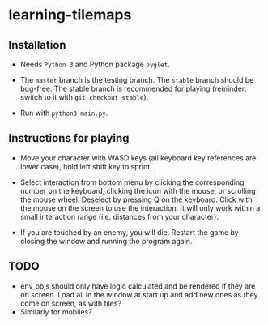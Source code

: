 # learning-tilemaps

## Installation

* Needs `Python 3` and Python package `pyglet`.

* The `master` branch is the testing branch. The `stable` branch should be bug-free. The stable branch is recommended 
for playing (reminder: switch to it with `git checkout stable`).

* Run with `python3 main.py`.

## Instructions for playing

* Move your character with WASD keys (all keyboard key references are lower case), hold left shift key to sprint.

* Select interaction from bottom menu by clicking the corresponding number on the keyboard, clicking the icon with the 
mouse, or scrolling the mouse wheel. Deselect by pressing Q on the keyboard. Click with the mouse on the screen to use 
the interaction. It will only work within a small interaction range (i.e. distances from your character).  

* If you are touched by an enemy, you will die. Restart the game by closing the window and running the program again.

## TODO

* env_objs should only have logic calculated and be rendered if they are on screen. Load all in the window at start up
and add new ones as they come on screen, as with tiles?
* Similarly for mobiles?